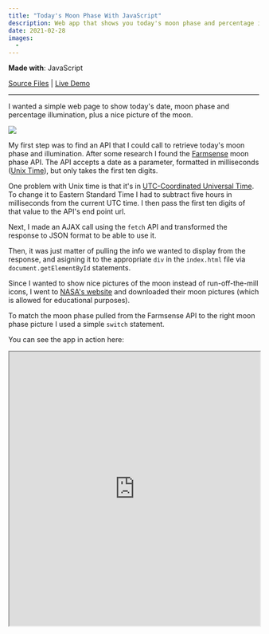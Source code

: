 ```yaml
---
title: "Today's Moon Phase With JavaScript"
description: Web app that shows you today's moon phase and percentage illumination
date: 2021-02-28
images:
  - 
---
```


**Made with**: <i class="fab fa-js"></i> JavaScript

[Source Files](https://github.com/mariobox/moon-phases/) | [Live Demo](https://mariobox.github.io/moon-phases/)

<hr class="art" />

I wanted a simple web page to show today's date, moon phase and percentage illumination, plus a nice picture of the moon.

<img src="/img/moon.jpg" class="gallery medium">

My first step was to find an API that I could call to retrieve today's moon phase and illumination. After some research I found the [Farmsense](https://farmsense.net) moon phase API. The API accepts a date as a parameter, formatted in milliseconds ([Unix Time](https://currentmillis.com/)), but only takes the first ten digits. 

One problem with Unix time is that it's in [UTC-Coordinated Universal Time](https://www.timeanddate.com/time/aboututc.html). To change it to Eastern Standard Time I had to subtract five hours in milliseconds from the current UTC time. I then pass the first ten digits of that value to the API's end point url.

Next, I made an AJAX call using the `fetch` API and transformed the response to JSON format to be able to use it.

Then, it was just matter of pulling the info we wanted to display from the response, and asigning it to the appropriate `div` in the `index.html` file via `document.getElementById` statements.

Since I wanted to show nice pictures of the moon instead of run-off-the-mill icons, I went to [NASA's website](https://svs.gsfc.nasa.gov/Gallery/moonphase.html) and downloaded their moon pictures (which is allowed for educational purposes).

To match the moon phase pulled from the Farmsense API to the right moon phase picture I used a simple `switch` statement.

You can see the app in action here:

<iframe src="https://mariobox.github.io/moon-phases/" title="description" width=100% height="550px"></iframe>